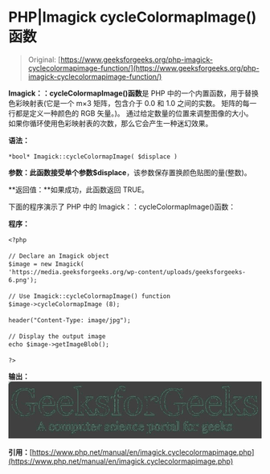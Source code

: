# PHP|Imagick cycleColormapImage()函数

> Original: [https://www.geeksforgeeks.org/php-imagick-cyclecolormapimage-function/](https://www.geeksforgeeks.org/php-imagick-cyclecolormapimage-function/)

**Imagick：：cycleColormapImage()函数**是 PHP 中的一个内置函数，用于替换色彩映射表(它是一个 m×3 矩阵，包含介于 0.0 和 1.0 之间的实数。 矩阵的每一行都是定义一种颜色的 RGB 矢量。)。 通过给定数量的位置来调整图像的大小。 如果你循环使用色彩映射表的次数，那么它会产生一种迷幻效果。

**语法：**

```
*bool* Imagick::cycleColormapImage( $displace )
```

**参数：**此函数接受单个参数**$displace**，该参数保存置换颜色贴图的量(整数)。

**返回值：**如果成功，此函数返回 TRUE。

下面的程序演示了 PHP 中的 Imagick：：cycleColormapImage()函数：

**程序：**

```
<?php

// Declare an Imagick object
$image = new Imagick(
'https://media.geeksforgeeks.org/wp-content/uploads/geeksforgeeks-6.png');

// Use Imagick::cycleColormapImage() function
$image->cycleColormapImage (8);

header("Content-Type: image/jpg"); 

// Display the output image
echo $image->getImageBlob();

?>
```

**输出：**
![](img/04f604bde1c6ff0c7cd9042a259271f4.png)

**引用：**[https://www.php.net/manual/en/imagick.cyclecolormapimage.php](https://www.php.net/manual/en/imagick.cyclecolormapimage.php)